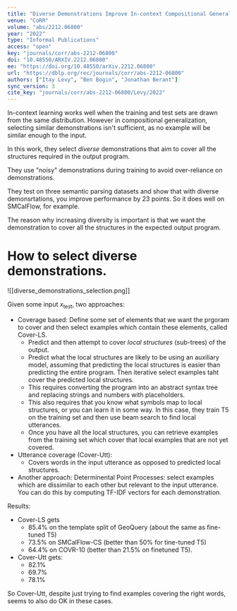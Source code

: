 ```yaml
---
title: "Diverse Demonstrations Improve In-context Compositional Generalization."
venue: "CoRR"
volume: "abs/2212.06800"
year: "2022"
type: "Informal Publications"
access: "open"
key: "journals/corr/abs-2212-06800"
doi: "10.48550/ARXIV.2212.06800"
ee: "https://doi.org/10.48550/arXiv.2212.06800"
url: "https://dblp.org/rec/journals/corr/abs-2212-06800"
authors: ["Itay Levy", "Ben Bogin", "Jonathan Berant"]
sync_version: 3
cite_key: "journals/corr/abs-2212-06800/Levy/2022"
---
```

In-context learning works well when the training and test sets are drawn from the same distribution. However in compositional generalization, selecting similar demonstrations isn't sufficient, as no example will be similar enough to the input.

In this work, they select *diverse* demonstrations that aim to cover all the structures required in the output program.

They use "noisy" demonstrations during training to avoid over-reliance on demonstrations.

They test on three semantic parsing datasets and show that with diverse demonsrtations, you improve performance by 23 points. So it does well on SMCalFlow, for example.

The reason why increasing diversity is important is that we want the demonstration to cover all the structures in the expected output program.

# How to select diverse demonstrations.

![[diverse_demonstrations_selection.png]]

Given some input $x_{\text{test}}$, two approaches:
 * Coverage based: Define some set of elements that we want the prgoram to cover and then select examples which contain these elements, called Cover-LS.
	 * Predict and then attempt to cover *local structures* (sub-trees) of the output.
	 * Predict what the local structures are likely to be using an auxiliary model, assuming that predicting the local structures is easier than predicting the entire program. Then iterative select examples taht cover the predicted local structures.
	 * This requires converting the program into an abstract syntax tree and replacing strings and numbers with placeholders.
	 * This also requires that you know what symbols map to local structures, or you can learn it in some way. In this case, they train T5 on the training set and then use beam search to find local utterances.
	 * Once you have all the local structures, you can retrieve examples from the training set which cover that local examples that are not yet covered.
 * Utterance coverage (Cover-Utt):
	 * Covers words in the input utterance as opposed to predicted local structures.
 * Another approach: Determinental Point Processes: select examples which are dissimilar to each other but relevant to the input utterance. You can do this by computing TF-IDF vectors for each demonstration.


Results:
 - Cover-LS gets
	 - 85.4% on the template split of GeoQuery (about the same as fine-tuned T5)
	 - 73.5% on SMCalFlow-CS (better than 50% for tine-tuned T5)
	 - 64.4% on COVR-10 (better than 21.5% on finetuned T5).
 - Cover-Utt gets:
	 - 82.1%
	 - 69.7%
	 - 78.1%

So Cover-Utt, despite just trying to find examples covering the right words, seems to also do OK in these cases.